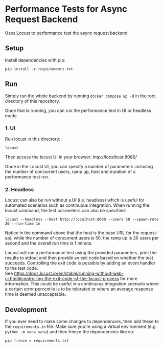 # Performance Tests for Async Request Backend

Uses Locust to performance test the async request backend.

## Setup

Install dependencies with pip:

```
pip install -r requirements.txt
```

## Run

Simply run the whole backend by running `docker compose up -d` in the root directory of this repository.

Once that is running, you can run the performance test in UI or headless mode

### 1. UI

Run locust in this directory:

```
locust
```

Then access the locust UI in your browser: http://localhost:8089/

Once in the Locust UI, you can specify a number of parameters including the number of concurrent users, ramp up,
host and duration of a performance test run.


### 2. Headless

Locust can also be run without a UI (i.e. headless) which is useful for automated scenarios such as continuous 
integration.  When running the locust command, the test parameters can also be specified:

```
locust --headless --host http://localhost:8000 --users 50 --spawn-rate 20 --run-time 1m
```

Notice in the command above that the host is the base URL for the request-api, while the number of concurrent
users is 50, the ramp up is 20 users per second and the overall run time is 1 minute.

Locust will run a performance test using the provided parameters, print the results to stdout and then provide
an exit code based on whether the test succeeds.  Controlling the exit code is possible by adding an event handler
to the test code.  
See https://docs.locust.io/en/stable/running-without-web-ui.html#controlling-the-exit-code-of-the-locust-process for
more information.  This could be useful in a continuous integration scenario where a certain error percentile is to be
tolerated or where an average response time is deemed unacceptable.

## Development

If you ever need to make some changes to dependencies, then add these to the `requirements.in` file.  Make sure you're
using a virtual environment (e.g. `python -m venv venv`) and then freeze the dependencies like so:

```
pip freeze > requirements.txt
```

